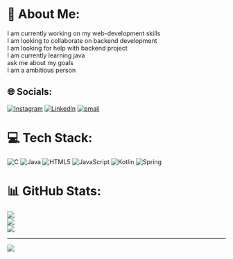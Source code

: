 # 💫 About Me:
I am currently working on my web-development skills<br>I am looking to collaborate on backend development<br>I am looking for help with backend project<br>I am currently learning java<br>ask me about my goals<br>I am a ambitious person


## 🌐 Socials:
[![Instagram](https://img.shields.io/badge/Instagram-%23E4405F.svg?logo=Instagram&logoColor=white)](https://instagram.com/varunbhardwaj1111) [![LinkedIn](https://img.shields.io/badge/LinkedIn-%230077B5.svg?logo=linkedin&logoColor=white)](https://linkedin.com/in/varun-bhardwaj-sde) [![email](https://img.shields.io/badge/Email-D14836?logo=gmail&logoColor=white)](mailto:varunbhardwajsde@gmail.com) 

# 💻 Tech Stack:
![C](https://img.shields.io/badge/c-%2300599C.svg?style=for-the-badge&logo=c&logoColor=white) ![Java](https://img.shields.io/badge/java-%23ED8B00.svg?style=for-the-badge&logo=openjdk&logoColor=white) ![HTML5](https://img.shields.io/badge/html5-%23E34F26.svg?style=for-the-badge&logo=html5&logoColor=white) ![JavaScript](https://img.shields.io/badge/javascript-%23323330.svg?style=for-the-badge&logo=javascript&logoColor=%23F7DF1E) ![Kotlin](https://img.shields.io/badge/kotlin-%237F52FF.svg?style=for-the-badge&logo=kotlin&logoColor=white) ![Spring](https://img.shields.io/badge/spring-%236DB33F.svg?style=for-the-badge&logo=spring&logoColor=white)
# 📊 GitHub Stats:
![](https://github-readme-stats.vercel.app/api?username=varun-bhardwaj-sde&theme=dark&hide_border=false&include_all_commits=false&count_private=false)<br/>
![](https://github-readme-streak-stats.herokuapp.com/?user=varun-bhardwaj-sde&theme=dark&hide_border=false)<br/>
![](https://github-readme-stats.vercel.app/api/top-langs/?username=varun-bhardwaj-sde&theme=dark&hide_border=false&include_all_commits=false&count_private=false&layout=compact)

---
[![](https://visitcount.itsvg.in/api?id=varun-bhardwaj-sde&icon=0&color=0)](https://visitcount.itsvg.in)

<!-- Proudly created with GPRM ( https://gprm.itsvg.in ) -->